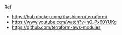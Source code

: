 Ref 
  - https://hub.docker.com/r/hashicorp/terraform/
  - https://www.youtube.com/watch?v=nO_Px60YUKg
  - https://github.com/terraform-aws-modules
